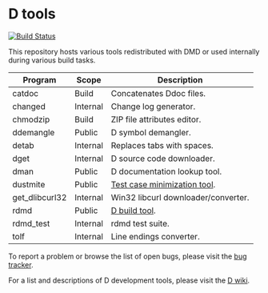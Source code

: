 D tools
=======

[![Build Status](https://travis-ci.org/dlang/tools.svg?branch=master)](https://travis-ci.org/dlang/tools)

This repository hosts various tools redistributed with DMD or used
internally during various build tasks.

Program         | Scope    | Description
--------------- | -------- | -----------------------------------------
catdoc          | Build    | Concatenates Ddoc files.
changed         | Internal | Change log generator.
chmodzip        | Build    | ZIP file attributes editor.
ddemangle       | Public   | D symbol demangler.
detab           | Internal | Replaces tabs with spaces.
dget            | Internal | D source code downloader.
dman            | Public   | D documentation lookup tool.
dustmite        | Public   | [Test case minimization tool](https://github.com/CyberShadow/DustMite/wiki).
get_dlibcurl32  | Internal | Win32 libcurl downloader/converter.
rdmd            | Public   | [D build tool](http://dlang.org/rdmd.html).
rdmd_test       | Internal | rdmd test suite.
tolf            | Internal | Line endings converter.

To report a problem or browse the list of open bugs, please visit the
[bug tracker](http://issues.dlang.org/).

For a list and descriptions of D development tools, please visit the
[D wiki](http://wiki.dlang.org/Development_tools).
